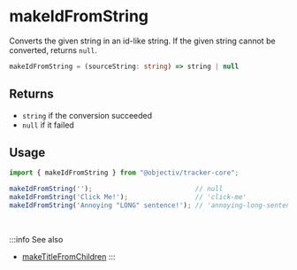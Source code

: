 # makeIdFromString

Converts the given string in an id-like string. If the given string cannot be converted, returns `null`.

```typescript
makeIdFromString = (sourceString: string) => string | null
```  

## Returns
- `string` if the conversion succeeded  
- `null` if it failed

## Usage

```ts
import { makeIdFromString } from "@objectiv/tracker-core";
```

```js
makeIdFromString('');                          // null
makeIdFromString('Click Me!');                 // 'click-me'
makeIdFromString('Annoying "LONG" sentence!'); // 'annoying-long-sentence'
```

<br />

:::info See also
- [makeTitleFromChildren](/tracking/react-native/api-reference/common/factories/makeTitleFromChildren.md)
:::
